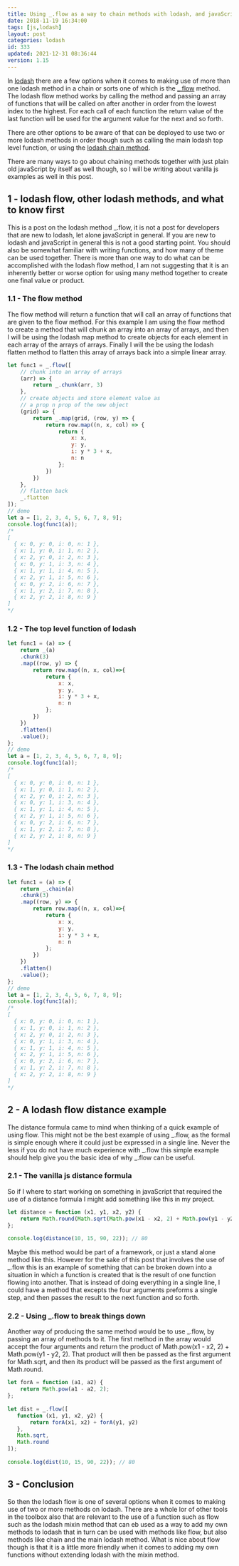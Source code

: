 ```yaml
---
title: Using _.flow as a way to chain methods with lodash, and javaScript
date: 2018-11-19 16:34:00
tags: [js,lodash]
layout: post
categories: lodash
id: 333
updated: 2021-12-31 08:36:44
version: 1.15
---
```


In [lodash](https://lodash.com/) there are a few options when  it comes to making use of more than one lodash method in a chain or sorts one of which is the [\_.flow](https://lodash.com/docs/4.17.4#flow) method. The lodash flow method works by calling the method and passing an array of functions that will be called on after another in order from the lowest index to the highest. For each call of each function the return value of the last function will be used for the argument value for the next and so forth.

There are other options to be aware of that can be deployed to use two or more lodash methods in order though such as calling the main lodash top level function, or using the [lodash chain method](/2018/11/11/lodash_chain/).

There are many ways to go about chaining methods together with just plain old javaScript by itself as well though, so I will be writing about vanilla js examples as well in this post. 

<!-- more -->

## 1 - lodash flow, other lodash methods, and what to know first

This is a post on the lodash method \_.flow, it is not a post for developers that are new to lodash, let alone javaScript in general. If you are new to lodash and javaScript in general this is not a good starting point. You should also be somewhat familiar with writing functions, and how many of theme can be used together. There is more than one way to do what can be accomplished with the lodash flow method, I am not suggesting that it is an inherently better or worse option for using many method together to create one final value or product.

### 1.1 - The flow method

The flow method will return a function that will call an array of functions that are given to the flow method. For this example I am using the flow method to create a method that will chunk an array into an array of arrays, and then I will be using the lodash map method to create objects for each element in each array of the arrays of arrays. Finally I will the be using the lodash flatten method to flatten this array of arrays back into a simple linear array.

```js
let func1 = _.flow([
    // chunk into an array of arrays
    (arr) => {
        return _.chunk(arr, 3)
    },
    // create objects and store element value as
    // a prop n prop of the new object
    (grid) => {
        return _.map(grid, (row, y) => {
            return row.map((n, x, col) => {
                return {
                    x: x,
                    y: y,
                    i: y * 3 + x,
                    n: n
                };
            })
        })
    },
    // flatten back
    _.flatten
]);
// demo
let a = [1, 2, 3, 4, 5, 6, 7, 8, 9];
console.log(func1(a));
/*
[ 
  { x: 0, y: 0, i: 0, n: 1 },
  { x: 1, y: 0, i: 1, n: 2 },
  { x: 2, y: 0, i: 2, n: 3 },
  { x: 0, y: 1, i: 3, n: 4 },
  { x: 1, y: 1, i: 4, n: 5 },
  { x: 2, y: 1, i: 5, n: 6 },
  { x: 0, y: 2, i: 6, n: 7 },
  { x: 1, y: 2, i: 7, n: 8 },
  { x: 2, y: 2, i: 8, n: 9 }
]
*/
```

### 1.2 - The top level function of lodash

```js
let func1 = (a) => {
    return _(a)
    .chunk(3)
    .map((row, y) => {
        return row.map((n, x, col)=>{
            return {
                x: x,
                y: y,
                i: y * 3 + x,
                n: n
            };
        })
    })
    .flatten()
    .value();
};
// demo
let a = [1, 2, 3, 4, 5, 6, 7, 8, 9];
console.log(func1(a));
/*
[ 
  { x: 0, y: 0, i: 0, n: 1 },
  { x: 1, y: 0, i: 1, n: 2 },
  { x: 2, y: 0, i: 2, n: 3 },
  { x: 0, y: 1, i: 3, n: 4 },
  { x: 1, y: 1, i: 4, n: 5 },
  { x: 2, y: 1, i: 5, n: 6 },
  { x: 0, y: 2, i: 6, n: 7 },
  { x: 1, y: 2, i: 7, n: 8 },
  { x: 2, y: 2, i: 8, n: 9 }
]
*/
```

### 1.3 - The lodash chain method

```js
let func1 = (a) => {
    return _.chain(a)
    .chunk(3)
    .map((row, y) => {
        return row.map((n, x, col)=>{
            return {
                x: x,
                y: y,
                i: y * 3 + x,
                n: n
            };
        })
    })
    .flatten()
    .value();
};
// demo
let a = [1, 2, 3, 4, 5, 6, 7, 8, 9];
console.log(func1(a));
/*
[ 
  { x: 0, y: 0, i: 0, n: 1 },
  { x: 1, y: 0, i: 1, n: 2 },
  { x: 2, y: 0, i: 2, n: 3 },
  { x: 0, y: 1, i: 3, n: 4 },
  { x: 1, y: 1, i: 4, n: 5 },
  { x: 2, y: 1, i: 5, n: 6 },
  { x: 0, y: 2, i: 6, n: 7 },
  { x: 1, y: 2, i: 7, n: 8 },
  { x: 2, y: 2, i: 8, n: 9 }
]
*/
```

## 2 - A lodash flow distance example

The distance formula came to mind when thinking of a quick example of using flow. This might not be the best example of using \_.flow, as the formal is simple enough where it could just be expressed in a single line. Never the less if you do not have much experience with \_.flow this simple example should help give you the basic idea of why \_.flow can be useful.

### 2.1 - The vanilla js distance formula

So if I where to start working on something in javaScript that required the use of a distance formula I might add something like this in my project.

```js
let distance = function (x1, y1, x2, y2) {
    return Math.round(Math.sqrt(Math.pow(x1 - x2, 2) + Math.pow(y1 - y2, 2)));
};
 
console.log(distance(10, 15, 90, 22)); // 80
```

Maybe this method would be part of a framework, or just a stand alone method like this. However for the sake of this post that involves the use of \_.flow this is an example of something that can be broken down into a situation in which a function is created that is the result of one function flowing into another. That is instead of doing everything in a single line, I could have a method that excepts the four arguments preforms a single step, and then passes the result to the next function and so forth.

### 2.2 - Using \_.flow to break things down

Another way of producing the same method would be to use \_.flow, by passing an array of methods to it. The first method in the array would accept the four arguments and return the product of Math.pow(x1 - x2, 2) + Math.pow(y1 - y2, 2). That product will then be passed as the first argument for Math.sqrt, and then its product will be passed as the first argument of Math.round.

```js
let forA = function (a1, a2) {
    return Math.pow(a1 - a2, 2);
};
 
let dist = _.flow([
   function (x1, y1, x2, y2) {
       return forA(x1, x2) + forA(y1, y2)
   },
   Math.sqrt,
   Math.round
]);
 
console.log(dist(10, 15, 90, 22)); // 80
```

## 3 - Conclusion

So then the lodash flow is one of several options when it comes to making use of two or more methods on lodash. There are a whole lor of other tools in the toolbox also that are relevant to the use of a function such as flow such as the lodash mixin method that can eb used as a way to add my own methods to lodash that in turn can be used with methods like flow, but also methods like chain and the main lodash method. What is nice about flow though is that it is a little more friendly when it comes to adding my own functions without extending lodash with the mixin method.